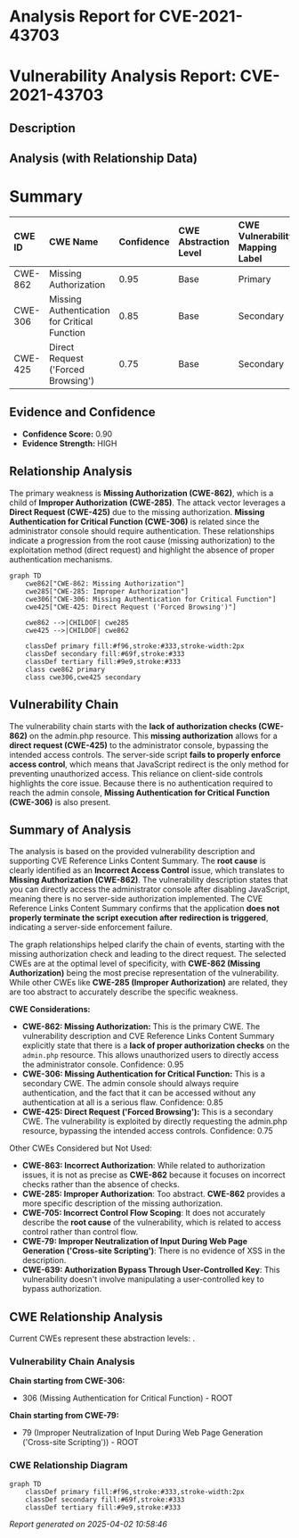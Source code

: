 # Analysis Report for CVE-2021-43703

# Vulnerability Analysis Report: CVE-2021-43703

## Description



## Analysis (with Relationship Data)

# Summary
| CWE ID  | CWE Name                                                                   | Confidence | CWE Abstraction Level | CWE Vulnerability Mapping Label | CWE-Vulnerability Mapping Notes |
| :-------- | :------------------------------------------------------------------------- | :---------- | :---------------------- | :------------------------------ | :------------------------------ |
| CWE-862   | Missing Authorization                                                      | 0.95       | Base                    | Primary                         | Allowed                       |
| CWE-306   | Missing Authentication for Critical Function                               | 0.85       | Base                    | Secondary                       | Allowed                       |
| CWE-425   | Direct Request ('Forced Browsing')                                       | 0.75       | Base                    | Secondary                       | Allowed                       |

## Evidence and Confidence

*   **Confidence Score:** 0.90
*   **Evidence Strength:** HIGH

## Relationship Analysis
The primary weakness is **Missing Authorization (CWE-862)**, which is a child of **Improper Authorization (CWE-285)**. The attack vector leverages a **Direct Request (CWE-425)** due to the missing authorization. **Missing Authentication for Critical Function (CWE-306)** is related since the administrator console should require authentication. These relationships indicate a progression from the root cause (missing authorization) to the exploitation method (direct request) and highlight the absence of proper authentication mechanisms.
```mermaid
graph TD
    cwe862["CWE-862: Missing Authorization"]
    cwe285["CWE-285: Improper Authorization"]
    cwe306["CWE-306: Missing Authentication for Critical Function"]
    cwe425["CWE-425: Direct Request ('Forced Browsing')"]
    
    cwe862 -->|CHILDOF| cwe285
    cwe425 -->|CHILDOF| cwe862
    
    classDef primary fill:#f96,stroke:#333,stroke-width:2px
    classDef secondary fill:#69f,stroke:#333
    classDef tertiary fill:#9e9,stroke:#333
    class cwe862 primary
    class cwe306,cwe425 secondary
```

## Vulnerability Chain
The vulnerability chain starts with the **lack of authorization checks (CWE-862)** on the admin.php resource. This **missing authorization** allows for a **direct request (CWE-425)** to the administrator console, bypassing the intended access controls. The server-side script **fails to properly enforce access control**, which means that JavaScript redirect is the only method for preventing unauthorized access. This reliance on client-side controls highlights the core issue. Because there is no authentication required to reach the admin console, **Missing Authentication for Critical Function (CWE-306)** is also present.

## Summary of Analysis
The analysis is based on the provided vulnerability description and supporting CVE Reference Links Content Summary. The **root cause** is clearly identified as an **Incorrect Access Control** issue, which translates to **Missing Authorization (CWE-862)**. The vulnerability description states that you can directly access the administrator console after disabling JavaScript, meaning there is no server-side authorization implemented. The CVE Reference Links Content Summary confirms that the application **does not properly terminate the script execution after redirection is triggered**, indicating a server-side enforcement failure.

The graph relationships helped clarify the chain of events, starting with the missing authorization check and leading to the direct request. The selected CWEs are at the optimal level of specificity, with **CWE-862 (Missing Authorization)** being the most precise representation of the vulnerability. While other CWEs like **CWE-285 (Improper Authorization)** are related, they are too abstract to accurately describe the specific weakness.

**CWE Considerations:**

*   **CWE-862: Missing Authorization:** This is the primary CWE. The vulnerability description and CVE Reference Links Content Summary explicitly state that there is a **lack of proper authorization checks** on the `admin.php` resource. This allows unauthorized users to directly access the administrator console. Confidence: 0.95
*   **CWE-306: Missing Authentication for Critical Function:** This is a secondary CWE. The admin console should always require authentication, and the fact that it can be accessed without any authentication at all is a serious flaw. Confidence: 0.85
*   **CWE-425: Direct Request ('Forced Browsing'):** This is a secondary CWE. The vulnerability is exploited by directly requesting the admin.php resource, bypassing the intended access controls. Confidence: 0.75

Other CWEs Considered but Not Used:

*   **CWE-863: Incorrect Authorization**: While related to authorization issues, it is not as precise as **CWE-862** because it focuses on incorrect checks rather than the absence of checks.
*   **CWE-285: Improper Authorization**: Too abstract. **CWE-862** provides a more specific description of the missing authorization.
*   **CWE-705: Incorrect Control Flow Scoping**: It does not accurately describe the **root cause** of the vulnerability, which is related to access control rather than control flow.
*   **CWE-79: Improper Neutralization of Input During Web Page Generation ('Cross-site Scripting')**: There is no evidence of XSS in the description.
*   **CWE-639: Authorization Bypass Through User-Controlled Key**: This vulnerability doesn't involve manipulating a user-controlled key to bypass authorization.


## CWE Relationship Analysis

Current CWEs represent these abstraction levels: .


### Vulnerability Chain Analysis

**Chain starting from CWE-306:**
- 306 (Missing Authentication for Critical Function) - ROOT


**Chain starting from CWE-79:**
- 79 (Improper Neutralization of Input During Web Page Generation ('Cross-site Scripting')) - ROOT



### CWE Relationship Diagram

```mermaid
graph TD
    classDef primary fill:#f96,stroke:#333,stroke-width:2px
    classDef secondary fill:#69f,stroke:#333
    classDef tertiary fill:#9e9,stroke:#333
```



*Report generated on 2025-04-02 10:58:46*
